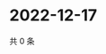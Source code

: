 # 2022-12-17

共 0 条

<!-- BEGIN WEIBO -->
<!-- 最后更新时间 Sat Dec 17 2022 15:00:56 GMT+0800 (China Standard Time) -->

<!-- END WEIBO -->
